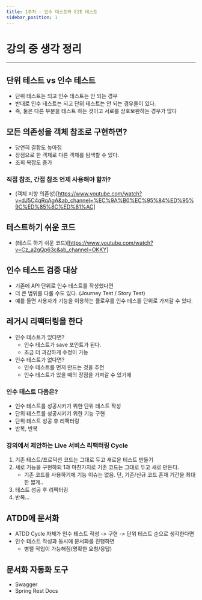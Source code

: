 ```yaml
---
title: 1주차 - 인수 테스트와 E2E 테스트
sidebar_position: 1
---
```

# 강의 중 생각 정리
---

## 단위 테스트 vs 인수 테스트
- 단위 테스트는 되고 인수 테스트는 안 되는 경우
- 반대로 인수 테스트는 되고 단위 테스트는 안 되는 경우들이 있다.
- 즉, 둘은 다른 부분을 테스트 하는 것이고 서로를 상호보완하는 경우가 많다

## 모든 의존성을 객체 참조로 구현하면?
- 당연히 결합도 높아짐
- 장점으로 한 객체로 다른 객체를 탐색할 수 있다.
- 조회 복잡도 증가

### 직접 참조, 간접 참조 언제 사용해야 할까?
- (객체 지향 의존성)[https://www.youtube.com/watch?v=dJ5C4qRqAgA&ab_channel=%EC%9A%B0%EC%95%84%ED%95%9C%ED%85%8C%ED%81%AC]

## 테스트하기 쉬운 코드
- (테스트 하기 쉬운 코드)[https://www.youtube.com/watch?v=Cz_a2gQp63c&ab_channel=OKKY]

## 인수 테스트 검증 대상
- 기존에 API 단위로 인수 테스트를 작성했다면
- 더 큰 범위를 다룰 수도 있다. (Journey Test / Story Test)
- 예를 들면 사용자가 기능을 이용하는 플로우를 인수 테스틑 단위로 가져갈 수 있다.

## 레거시 리팩터링을 한다
- 인수 테스트가 있다면?
  - 인수 테스트가 save 포인트가 된다.
  - 조금 더 과감하게 수정이 가능
- 인수 테스트가 없다면?
  - 인수 테스트를 먼저 만드는 것을 추천
  - 인수 테스트가 있을 때의 장점을 가져갈 수 있기에

### 인수 테스트 다음은?
- 인수 테스트를 성공시키기 위한 단위 테스트 작성
- 단위 테스트를 성공시키기 위한 기능 구현
- 단위 테스트 성공 후 리팩터링
- 반복, 반복

### 강의에서 제안하는 Live 서비스 리팩터링 Cycle
1. 기존 테스트/프로덕션 코드는 그대로 두고 새로운 테스트 만들기
2. 새로 기능을 구현하되 1과 마찬가지로 기존 코드는 그대로 두고 새로 만든다.
    - 기존 코드를 사용하기에 기능 이슈는 없음. 단, 기존/신규 코드 혼재 기간을 최대한 짧게..
3. 테스트 성공 후 리팩터링
4. 반복...

## ATDD에 문서화
- ATDD Cycle 자체가 인수 테스트 작성 -> 구현 -> 단위 테스트 순으로 생각한다면
- 인수 테스트 작성과 동시에 문서화를 진행하면
  - 병렬 작업이 가능해짐(명확한 요청/응답)

## 문서화 자동화 도구
- Swagger
- Spring Rest Docs
